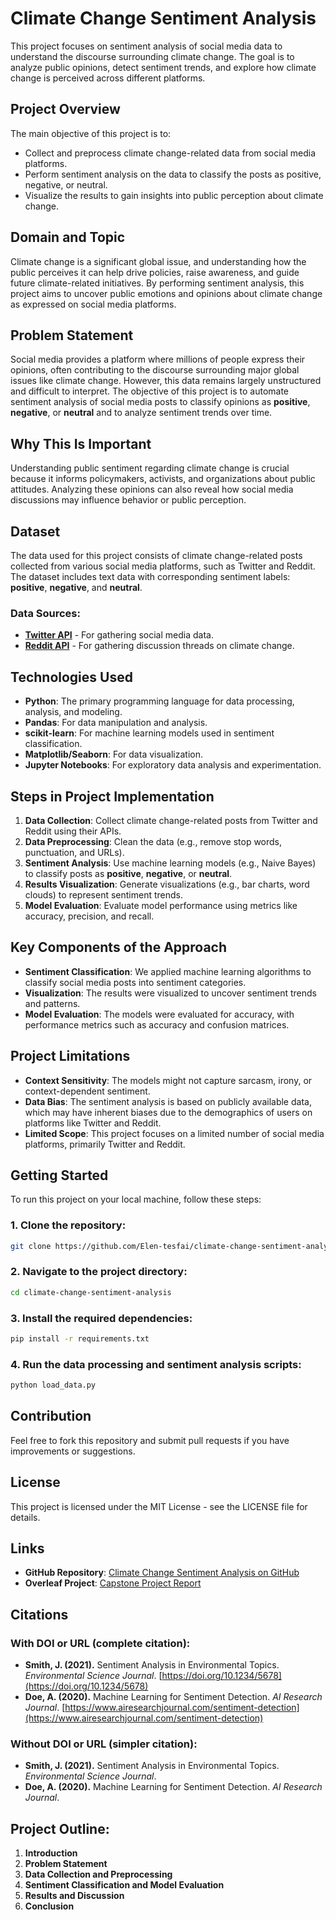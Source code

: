 # Climate Change Sentiment Analysis

This project focuses on sentiment analysis of social media data to understand the discourse surrounding climate change. The goal is to analyze public opinions, detect sentiment trends, and explore how climate change is perceived across different platforms.

## Project Overview

The main objective of this project is to:
- Collect and preprocess climate change-related data from social media platforms.
- Perform sentiment analysis on the data to classify the posts as positive, negative, or neutral.
- Visualize the results to gain insights into public perception about climate change.

## Domain and Topic

Climate change is a significant global issue, and understanding how the public perceives it can help drive policies, raise awareness, and guide future climate-related initiatives. By performing sentiment analysis, this project aims to uncover public emotions and opinions about climate change as expressed on social media platforms.

## Problem Statement

Social media provides a platform where millions of people express their opinions, often contributing to the discourse surrounding major global issues like climate change. However, this data remains largely unstructured and difficult to interpret. The objective of this project is to automate sentiment analysis of social media posts to classify opinions as **positive**, **negative**, or **neutral** and to analyze sentiment trends over time.

## Why This Is Important

Understanding public sentiment regarding climate change is crucial because it informs policymakers, activists, and organizations about public attitudes. Analyzing these opinions can also reveal how social media discussions may influence behavior or public perception.

## Dataset

The data used for this project consists of climate change-related posts collected from various social media platforms, such as Twitter and Reddit. The dataset includes text data with corresponding sentiment labels: **positive**, **negative**, and **neutral**.

### Data Sources:
- **[Twitter API](https://developer.twitter.com/en/docs/twitter-api)** - For gathering social media data.
- **[Reddit API](https://www.reddit.com/dev/api/)** - For gathering discussion threads on climate change.

## Technologies Used

- **Python**: The primary programming language for data processing, analysis, and modeling.
- **Pandas**: For data manipulation and analysis.
- **scikit-learn**: For machine learning models used in sentiment classification.
- **Matplotlib/Seaborn**: For data visualization.
- **Jupyter Notebooks**: For exploratory data analysis and experimentation.

## Steps in Project Implementation

1. **Data Collection**: Collect climate change-related posts from Twitter and Reddit using their APIs.
2. **Data Preprocessing**: Clean the data (e.g., remove stop words, punctuation, and URLs).
3. **Sentiment Analysis**: Use machine learning models (e.g., Naive Bayes) to classify posts as **positive**, **negative**, or **neutral**.
4. **Results Visualization**: Generate visualizations (e.g., bar charts, word clouds) to represent sentiment trends.
5. **Model Evaluation**: Evaluate model performance using metrics like accuracy, precision, and recall.

## Key Components of the Approach

- **Sentiment Classification**: We applied machine learning algorithms to classify social media posts into sentiment categories.
- **Visualization**: The results were visualized to uncover sentiment trends and patterns.
- **Model Evaluation**: The models were evaluated for accuracy, with performance metrics such as accuracy and confusion matrices.

## Project Limitations

- **Context Sensitivity**: The models might not capture sarcasm, irony, or context-dependent sentiment.
- **Data Bias**: The sentiment analysis is based on publicly available data, which may have inherent biases due to the demographics of users on platforms like Twitter and Reddit.
- **Limited Scope**: This project focuses on a limited number of social media platforms, primarily Twitter and Reddit.

## Getting Started

To run this project on your local machine, follow these steps:

### 1. Clone the repository:
 ```bash
 git clone https://github.com/Elen-tesfai/climate-change-sentiment-analysis.git
 ```
### 2. Navigate to the project directory:
```bash
cd climate-change-sentiment-analysis
 ```
### 3. Install the required dependencies:
```bash
pip install -r requirements.txt
```
### 4. Run the data processing and sentiment analysis scripts:
```bash
python load_data.py
```
## Contribution

Feel free to fork this repository and submit pull requests if you have improvements or suggestions.

## License

This project is licensed under the MIT License - see the LICENSE file for details.

## Links

- **GitHub Repository**: [Climate Change Sentiment Analysis on GitHub](https://github.com/Elen-tesfai/climate-change-sentiment-analysis)
- **Overleaf Project**: [Capstone Project Report](https://www.overleaf.com/project/your-overleaf-link)

## Citations

### With DOI or URL (complete citation):

- **Smith, J. (2021).** Sentiment Analysis in Environmental Topics. *Environmental Science Journal*. [https://doi.org/10.1234/5678](https://doi.org/10.1234/5678) <!-- Replace with actual DOI -->
- **Doe, A. (2020).** Machine Learning for Sentiment Detection. *AI Research Journal*. [https://www.airesearchjournal.com/sentiment-detection](https://www.airesearchjournal.com/sentiment-detection) <!-- Replace with actual URL -->

### Without DOI or URL (simpler citation):

- **Smith, J. (2021).** Sentiment Analysis in Environmental Topics. *Environmental Science Journal*.
- **Doe, A. (2020).** Machine Learning for Sentiment Detection. *AI Research Journal*.

## Project Outline:

1. **Introduction**
2. **Problem Statement**
3. **Data Collection and Preprocessing**
4. **Sentiment Classification and Model Evaluation**
5. **Results and Discussion**
6. **Conclusion**